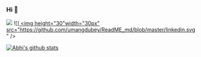### Hi 🙋‍  
![](https://komarev.com/ghpvc/?username=beingabhi007)
![]<a href="https://www.linkedin.com/in/abhi-sahu-55058a14b">
  <img height="30"width="30px" src="https://github.com/umangdubey/ReadME_md/blob/master/linkedin.svg" />
</a>
<!--
**beingabhi007/beingabhi007** is a ✨ _special_ ✨ repository because its `README.md` (this file) appears on your GitHub profile.

Here are some ideas to get you started:

### 🔭 I’m currently working on MERN Stack and playing with API's, in my past projects i have dealed with Html, CSS, React, Twitter Bootstrap, PHP, Firebase, mySqlDB , MongoDB etc. 
### I'm 20 years old Self-taught Full-stack developer from the India.
### 🏃 I’m team player who values collaboration, innovation and inclusion.
### 🤔 I’m able to work with minimal supervision.
### ⚡️ I’m ready to take up new technical challenges.
### ✨ I’m adaptable and transformable to learn latest technologies as per business need.
### 📱  I optimize the application code and always maintain a good object oriented practices.
- 🔭 I’m currently working on ...
- 🌱 I’m currently learning ...
- 👯 I’m looking to collaborate on ...
- 🤔 I’m looking for help with ...
- 💬 Ask me about ...
- 📫 How to reach me: ...
- 😄 Pronouns: ...
- ⚡ Fun fact: ...

-->

[![Abhi's github stats](https://github-readme-stats.vercel.app/api?username=beingabhi007)](https://github.com/beingabhi007/github-readme-stats)

